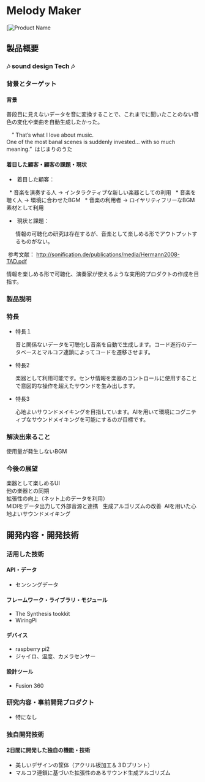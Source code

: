 # Melody Maker

[![Product Name](https://www.youtube.com/watch?v=Du_0OMl3P_8&feature=youtu.be)

## 製品概要
### :notes: sound design Tech :notes:

### 背景とターゲット
#### 背景

 普段目に見えないデータを音に変換することで、これまでに聞いたことのない音色の変化や楽曲を自動生成したかった。

　” That’s what I love about music.  
 One of the most banal scenes is suddenly invested… with so much meaning.”  はじまりのうた　


#### 着目した顧客・顧客の課題・現状　

*  着目した顧客：

   * 音楽を演奏する人 → インタラクティブな新しい楽器としての利用
   * 音楽を聴く人 → 環境に合わせたBGM
   * 音楽の利用者 → ロイヤリティフリーなBGM素材として利用

*  現状と課題：

  情報の可聴化の研究は存在するが、音楽として楽しめる形でアウトプットするものがない。

  参考文献：
 http://sonification.de/publications/media/Hermann2008-TAD.pdf

 情報を楽しめる形で可聴化、演奏家が使えるような実用的プロダクトの作成を目指す。
　
### 製品説明
### 特長
* 特長１

  音と関係ないデータを可聴化し音楽を自動で生成します。コード進行のデータベースとマルコフ連鎖によってコードを遷移させます。[](コードトーンを引数に取り、メロディやベースの音を追加することによって音楽が自動生成される。)

* 特長2

  楽器として利用可能です。センサ情報を楽器のコントロールに使用することで意図的な操作を超えたサウンドを生み出します。

* 特長3

  心地よいサウンドメイキングを目指しています。AIを用いて環境にコグニティブなサウンドメイキングを可能にするのが目標です。

### 解決出来ること
使用量が発生しないBGM

### 今後の展望
楽器として楽しめるUI  
他の楽器との同期  
拡張性の向上（ネット上のデータを利用）  
MIDIをデータ出力して外部音源と連携  
生成アルゴリズムの改善 
AIを用いた心地よいサウンドメイキング

## 開発内容・開発技術
### 活用した技術

#### API・データ
* センシングデータ

#### フレームワーク・ライブラリ・モジュール
* The Synthesis tookkit
* WiringPi

#### デバイス
* raspberry pi2
* ジャイロ、温度、カメラセンサー

#### 設計ツール
* Fusion 360

### 研究内容・事前開発プロダクト
* 特になし

### 独自開発技術
#### 2日間に開発した独自の機能・技術
* 美しいデザインの筐体（アクリル板加工＆３Dプリント）
* マルコフ連鎖に基づいた拡張性のあるサウンド生成アルゴリズム
